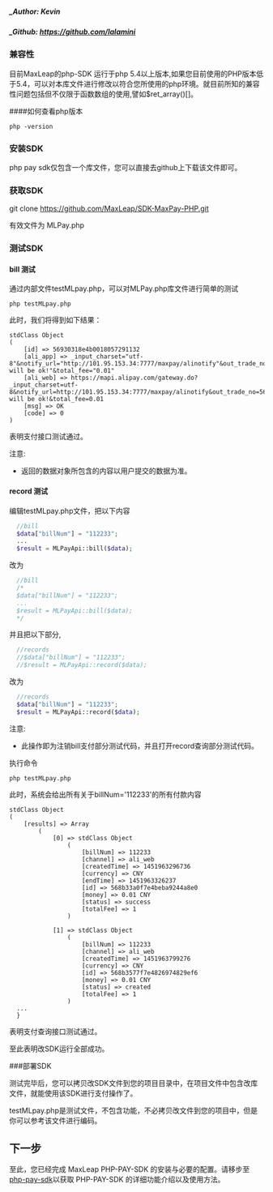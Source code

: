 ##### _Author: Kevin
##### _Github: https://github.com/lalamini

### 兼容性

目前MaxLeap的php-SDK 运行于php 5.4以上版本,如果您目前使用的PHP版本低于5.4，可以对本库文件进行修改以符合您所使用的php环境。就目前所知的兼容性问题包括但不仅限于函数数组的使用,譬如$ret_array()[]。

####如何查看php版本

```shell
php -version
```

### 安装SDK

php pay sdk仅包含一个库文件，您可以直接去github上下载该文件即可。

### 获取SDK

git clone https://github.com/MaxLeap/SDK-MaxPay-PHP.git

有效文件为 MLPay.php

### 测试SDK
#### bill 测试
通过内部文件testMLpay.php，可以对MLPay.php库文件进行简单的测试

```shell
php testMLpay.php
```
此时，我们将得到如下结果：

```shell
stdClass Object
(
    [id] => 56930318e4b0018057291132
    [ali_app] => _input_charset="utf-8"&notify_url="http://101.95.153.34:7777/maxpay/alinotify"&out_trade_no="56930318e4b0018057291132"&partner="2088121305224121"&payment_type="1"&return_url="http://www.qq.com"&seller_id="2088121305224121"&service="mobile.securitypay.pay"&sign="mlwsJRkiiEdkGKjteE3gVNQP8ZT8BlxvE2yK7AAsHXAu1N33MZcTMKxXxnTcMBdMsSa%2FIta6c21LTjtOFVouCttHEzrJxmi60CRsJGtj4Wx1eqqAozjDfR%2BWA%2B5MC0CHIAv%2FTGLN%2BWJxcQrivFsTDqh%2Fapwv6uO8jlJPLOLxkOU%3D"&sign_type="RSA"&subject="it will be ok!"&total_fee="0.01"
    [ali_web] => https://mapi.alipay.com/gateway.do?_input_charset=utf-8&notify_url=http://101.95.153.34:7777/maxpay/alinotify&out_trade_no=56930318e4b0018057291132&partner=2088121305224121&payment_type=1&return_url=http://www.qq.com&seller_id=2088121305224121&service=create_direct_pay_by_user&sign=0791e8812c3c16729ba45bd009e2f257&sign_type=MD5&subject=it will be ok!&total_fee=0.01
    [msg] => OK
    [code] => 0
)
```

表明支付接口测试通过。

注意:

* 返回的数据对象所包含的内容以用户提交的数据为准。

#### record 测试

编辑testMLpay.php文件，把以下内容
```php
  //bill
  $data["billNum"] = "112233";
  ...
  $result = MLPayApi::bill($data);
```
改为
```php
  //bill
  /*
  $data["billNum"] = "112233";
  ...
  $result = MLPayApi::bill($data);
  */
```
并且把以下部分,
```php
  //records
  //$data["billNum"] = "112233";
  //$result = MLPayApi::record($data);
```
改为
```php
  //records
  $data["billNum"] = "112233";
  $result = MLPayApi::record($data);
```

注意:

* 此操作即为注销bill支付部分测试代码，并且打开record查询部分测试代码。

执行命令
```shell
php testMLpay.php
```

此时，系统会给出所有关于billNum='112233'的所有付款内容
```shell
stdClass Object
(
    [results] => Array
        (
            [0] => stdClass Object
                (
                    [billNum] => 112233
                    [channel] => ali_web
                    [createdTime] => 1451963296736
                    [currency] => CNY
                    [endTime] => 1451963326237
                    [id] => 568b33a0f7e4beba9244a8e0
                    [money] => 0.01 CNY
                    [status] => success
                    [totalFee] => 1
                )

            [1] => stdClass Object
                (
                    [billNum] => 112233
                    [channel] => ali_web
                    [createdTime] => 1451963799276
                    [currency] => CNY
                    [id] => 568b3577f7e4826974829ef6
                    [money] => 0.01 CNY
                    [status] => created
                    [totalFee] => 1
                )
  ...
  }
```
表明支付查询接口测试通过。

至此表明改SDK运行全部成功。

###部署SDK

测试完毕后，您可以拷贝改SDK文件到您的项目目录中，在项目文件中包含改库文件，就能使用该SDK进行支付操作了。

testMLpay.php是测试文件，不包含功能，不必拷贝改文件到您的项目中，但是你可以参考该文件进行编码。

## 下一步
 至此，您已经完成 MaxLeap PHP-PAY-SDK 的安装与必要的配置。请移步至<a class="download-sdk" href="https://github.com/MaxLeap/Docs/blob/master/zh/PHP/Guide/MaxPay.md" target="_blank">php-pay-sdk</a>以获取 PHP-PAY-SDK 的详细功能介绍以及使用方法。
